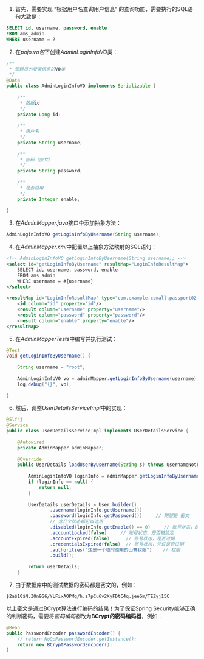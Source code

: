 
1. 首先，需要实现 “根据用户名查询用户信息” 的查询功能，需要执行的SQL语句大致是：
```sql
SELECT id, username, password, enable 
FROM ams_admin
WHERE username = ?
```

2. 在*pojo.vo包*下创建*AdminLoginInfoVO*类：  
```java  
/**  
 * 管理员的登录信息的VO类  
 */  
@Data  
public class AdminLoginInfoVO implements Serializable {  
  
    /**  
     * 数据id  
     */    
    private Long id;  
  
    /**  
     * 用户名  
     */  
    private String username;  
  
    /**  
     * 密码（密文）  
     */  
    private String password;  
  
    /**  
     * 是否启用  
     */  
    private Integer enable;  
  
}
```  
  
3. 在*AdminMapper.java*接口中添加抽象方法：  
```java  
AdminLoginInfoVO getLoginInfoByUsername(String username);  
```  
  
4. 在*AdminMapper.xml*中配置以上抽象方法映射的SQL语句：  
```xml
<!-- AdminLoginInfoVO getLoginInfoByUsername(String username); -->  
<select id="getLoginInfoByUsername" resultMap="LoginInfoResultMap">  
    SELECT id, username, password, enable    
    FROM ams_admin   
    WHERE username = #{username}
</select>  
  
<resultMap id="LoginInfoResultMap" type="com.example.csmall.passport02.pojo.vo.AdminLoginInfoVO">  
    <id column="id" property="id"/>  
    <result column="username" property="username"/>  
    <result column="password" property="password"/>  
    <result column="enable" property="enable"/>  
</resultMap>
```  
  
5. 在*AdminMapperTests*中编写并执行测试：  
```java
@Test  
void getLoginInfoByUsername() {  
  
    String username = "root";  
  
    AdminLoginInfoVO vo = adminMapper.getLoginInfoByUsername(username);  
    log.debug("{}", vo);  
  
}
```  

6. 然后，调整*UserDetailsServiceImpl*中的实现：  
```java  
@Slf4j  
@Service  
public class UserDetailsServiceImpl implements UserDetailsService {  
  
    @Autowired  
    private AdminMapper adminMapper;  
  
    @Override  
    public UserDetails loadUserByUsername(String s) throws UsernameNotFoundException {  
  
        AdminLoginInfoVO loginInfo = adminMapper.getLoginInfoByUsername(s);  
        if (loginInfo == null) {  
            return null;  
        }  
  
        UserDetails userDetails = User.builder()  
                .username(loginInfo.getUsername())  
                .password(loginInfo.getPassword())     // 期望是 密文  
                // 这几个状态都可以选用  
                .disabled(loginInfo.getEnable() == 0)     // 账号状态，是否被禁用  
                .accountLocked(false)     // 账号状态，是否被锁定  
                .accountExpired(false)      // 账号状态，是否过期  
                .credentialsExpired(false)  // 账号状态，凭证是否过期  
                .authorities("这是一个临时使用的山寨权限")    // 权限  
                .build();  
  
        return userDetails;  
    }
```  
  
7. 由于数据库中的测试数据的密码都是密文的，例如：  
```  
$2a$10$N.ZOn9G6/YLFixAOPMg/h.z7pCu6v2XyFDtC4q.jeeGm/TEZyj15C  
```  
以上密文是通过BCrypt算法进行编码的结果！为了保证Spring Security能够正确的判断密码，需要将*密码编码器*改为**BCrypt的密码编码器**，例如：  
```java  
@Bean  
public PasswordEncoder passwordEncoder() {  
    // return NoOpPasswordEncoder.getInstance();    
    return new BCryptPasswordEncoder();
}  
```